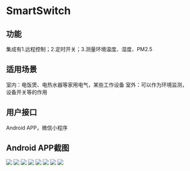 # SmartSwitch
##  功能
集成有1.远程控制；2.定时开关；3.测量环境温度、湿度、PM2.5

## 适用场景
室内：电饭煲、电热水器等家用电气，某些工作设备
室外：可以作为环境监测，设备开关等的作用  

## 用户接口
Android APP，微信小程序

## Android APP截图
![](http://wx3.sinaimg.cn/mw690/81e1f72ely1fbj6dsj8raj20qo1aojzv.jpg)
![](http://wx2.sinaimg.cn/mw690/81e1f72ely1fbj6dqq09vj20qo1aoth2.jpg)
![](http://wx1.sinaimg.cn/mw690/81e1f72ely1fbj6drm977j20qo1aogtg.jpg)
![](http://wx2.sinaimg.cn/mw690/81e1f72ely1fbj6dtidwdj20qo1aotdy.jpg)
![](http://wx2.sinaimg.cn/mw690/81e1f72ely1fbj6dv5tgtj20qo1aox4g.jpg)
![](http://wx1.sinaimg.cn/mw690/81e1f72ely1fbj6dvrj6vj20qo1ao0xn.jpg)
![](http://wx3.sinaimg.cn/mw690/81e1f72ely1fbj6dwgu9ej20qo1ao0x5.jpg)
![](http://wx1.sinaimg.cn/mw690/81e1f72ely1fbj6dx4h0kj20qo1aoae8.jpg)